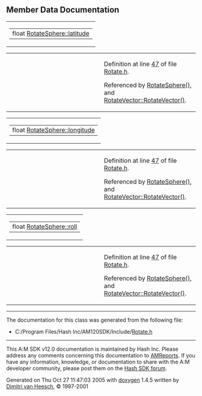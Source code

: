 ## Member Data Documentation

<span id="28c1e37e317b935a387dbe232bc9f803" class="anchor"></span>

<table class="mdTable" data-cellpadding="2" data-cellspacing="0">
<colgroup>
<col style="width: 100%" />
</colgroup>
<tbody>
<tr>
<td class="mdRow"><table data-cellpadding="0" data-cellspacing="0" data-border="0">
<tbody>
<tr>
<td class="md" data-nowrap="" data-valign="top">float <a href="classRotateSphere.md#28c1e37e317b935a387dbe232bc9f803" class="el">RotateSphere::latitude</a></td>
</tr>
</tbody>
</table></td>
</tr>
</tbody>
</table>

<table data-cellspacing="5" data-cellpadding="0" data-border="0">
<colgroup>
<col style="width: 50%" />
<col style="width: 50%" />
</colgroup>
<tbody>
<tr>
<td> </td>
<td><p>Definition at line <a href="Rotate_8h-source.md#l00047" class="el">47</a> of file <a href="Rotate_8h-source.md" class="el">Rotate.h</a>.</p>
<p>Referenced by <a href="Rotate_8h-source.md#l00202" class="el">RotateSphere()</a>, and <a href="Rotate_8h-source.md#l00216" class="el">RotateVector::RotateVector()</a>.</p></td>
</tr>
</tbody>
</table>

<span id="ba569b80f7bb7762f073f1be57cc36aa" class="anchor"></span>

<table class="mdTable" data-cellpadding="2" data-cellspacing="0">
<colgroup>
<col style="width: 100%" />
</colgroup>
<tbody>
<tr>
<td class="mdRow"><table data-cellpadding="0" data-cellspacing="0" data-border="0">
<tbody>
<tr>
<td class="md" data-nowrap="" data-valign="top">float <a href="classRotateSphere.md#ba569b80f7bb7762f073f1be57cc36aa" class="el">RotateSphere::longitude</a></td>
</tr>
</tbody>
</table></td>
</tr>
</tbody>
</table>

<table data-cellspacing="5" data-cellpadding="0" data-border="0">
<colgroup>
<col style="width: 50%" />
<col style="width: 50%" />
</colgroup>
<tbody>
<tr>
<td> </td>
<td><p>Definition at line <a href="Rotate_8h-source.md#l00047" class="el">47</a> of file <a href="Rotate_8h-source.md" class="el">Rotate.h</a>.</p>
<p>Referenced by <a href="Rotate_8h-source.md#l00202" class="el">RotateSphere()</a>, and <a href="Rotate_8h-source.md#l00216" class="el">RotateVector::RotateVector()</a>.</p></td>
</tr>
</tbody>
</table>

<span id="b6a5d96a4e99b63723ab54ddb471baad" class="anchor"></span>

<table class="mdTable" data-cellpadding="2" data-cellspacing="0">
<colgroup>
<col style="width: 100%" />
</colgroup>
<tbody>
<tr>
<td class="mdRow"><table data-cellpadding="0" data-cellspacing="0" data-border="0">
<tbody>
<tr>
<td class="md" data-nowrap="" data-valign="top">float <a href="classRotateSphere.md#b6a5d96a4e99b63723ab54ddb471baad" class="el">RotateSphere::roll</a></td>
</tr>
</tbody>
</table></td>
</tr>
</tbody>
</table>

<table data-cellspacing="5" data-cellpadding="0" data-border="0">
<colgroup>
<col style="width: 50%" />
<col style="width: 50%" />
</colgroup>
<tbody>
<tr>
<td> </td>
<td><p>Definition at line <a href="Rotate_8h-source.md#l00047" class="el">47</a> of file <a href="Rotate_8h-source.md" class="el">Rotate.h</a>.</p>
<p>Referenced by <a href="Rotate_8h-source.md#l00208" class="el">RotateSphere()</a>, and <a href="Rotate_8h-source.md#l00216" class="el">RotateVector::RotateVector()</a>.</p></td>
</tr>
</tbody>
</table>

------------------------------------------------------------------------

The documentation for this class was generated from the following file:

- C:/Program Files/Hash Inc/AM120SDK/Include/<a href="Rotate_8h-source.md" class="el">Rotate.h</a>

------------------------------------------------------------------------

<span class="small">This A:M SDK v12.0 documentation is maintained by Hash Inc. Please address any comments concerning this documentation to [AMReports](http://www.hash.com/reports). If you have any information, knowledge, or documentation to share with the A:M developer community, please post them on the [Hash SDK forum](http://www.hash.com/forums/index.php?showforum=11).</span>

Generated on Thu Oct 27 11:47:03 2005 with [<span class="image placeholder" original-image-src="doxygen.png" original-image-title="" height="45" width="100" align="middle" border="0">doxygen</span>](http://www.doxygen.org/index.html) 1.4.5 written by [Dimitri van Heesch](mailto:dimitri@stack.nl), © 1997-2001
